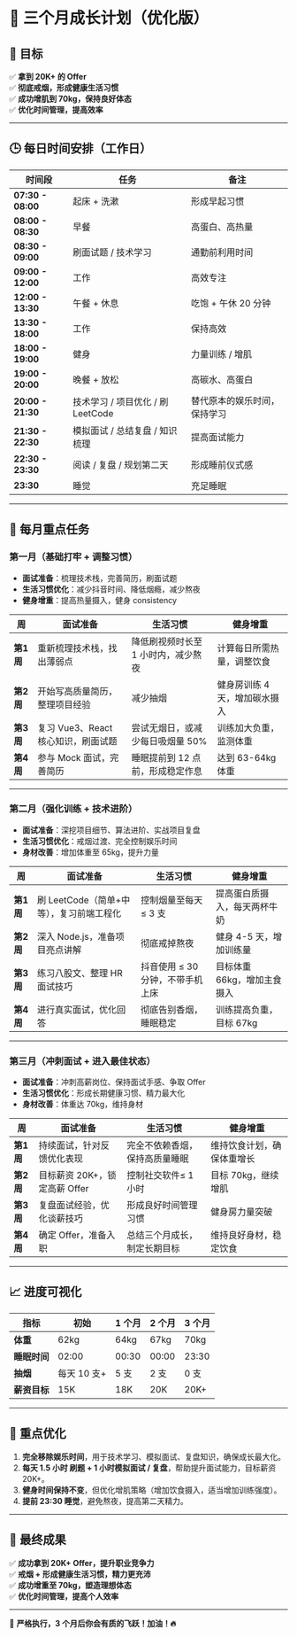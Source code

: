# 📅 三个月成长计划（优化版）

## **📌 目标**

✅ **拿到 20K+ 的 Offer**  
✅ **彻底戒烟，形成健康生活习惯**  
✅ **成功增肌到 70kg，保持良好体态**  
✅ **优化时间管理，提高效率**  

---

## **🕒 每日时间安排（工作日）**  

| 时间段 | 任务 | 备注 |
|--------|------|------|
| **07:30 - 08:00** | 起床 + 洗漱 | 形成早起习惯 |
| **08:00 - 08:30** | 早餐 | 高蛋白、高热量 |
| **08:30 - 09:00** | 刷面试题 / 技术学习 | 通勤前利用时间 |
| **09:00 - 12:00** | 工作 | 高效专注 |
| **12:00 - 13:30** | 午餐 + 休息 | 吃饱 + 午休 20 分钟 |
| **13:30 - 18:00** | 工作 | 保持高效 |
| **18:00 - 19:00** | 健身 | 力量训练 / 增肌 |
| **19:00 - 20:00** | 晚餐 + 放松 | 高碳水、高蛋白 |
| **20:00 - 21:30** | 技术学习 / 项目优化 / 刷 LeetCode | 替代原本的娱乐时间，保持学习 |
| **21:30 - 22:30** | 模拟面试 / 总结复盘 / 知识梳理 | 提高面试能力 |
| **22:30 - 23:30** | 阅读 / 复盘 / 规划第二天 | 形成睡前仪式感 |
| **23:30** | 睡觉 | 充足睡眠 |

---

## **📌 每月重点任务**

### **第一月（基础打牢 + 调整习惯）**

- **面试准备**：梳理技术栈，完善简历，刷面试题  
- **生活习惯优化**：减少抖音时间、降低烟瘾，减少熬夜  
- **健身增重**：提高热量摄入，健身 consistency  

| 周 | 面试准备 | 生活习惯 | 健身增重 |
|----|----------|----------|----------|
| **第1周** | 重新梳理技术栈，找出薄弱点 | 降低刷视频时长至 1 小时内，减少熬夜 | 计算每日所需热量，调整饮食 |
| **第2周** | 开始写高质量简历，整理项目经验 | 减少抽烟 | 健身房训练 4 天，增加碳水摄入 |
| **第3周** | 复习 Vue3、React 核心知识，刷面试题 | 尝试无烟日，或减少每日吸烟量 50% | 训练加大负重，监测体重 |
| **第4周** | 参与 Mock 面试，完善简历 | 睡眠提前到 12 点前，形成稳定作息 | 达到 63-64kg 体重 |

---

### **第二月（强化训练 + 技术进阶）**

- **面试准备**：深挖项目细节、算法进阶、实战项目复盘  
- **生活习惯优化**：戒烟过渡、完全控制娱乐时间  
- **身材改善**：增加体重至 65kg，提升力量  

| 周 | 面试准备 | 生活习惯 | 健身增重 |
|----|----------|----------|----------|
| **第1周** | 刷 LeetCode（简单+中等），复习前端工程化 | 控制烟量至每天 ≤ 3 支 | 提高蛋白质摄入，每天两杯牛奶 |
| **第2周** | 深入 Node.js，准备项目亮点讲解 | 彻底戒掉熬夜 | 健身 4-5 天，增加训练量 |
| **第3周** | 练习八股文、整理 HR 面试技巧 | 抖音使用 ≤ 30 分钟，不带手机上床 | 目标体重 66kg，增加主食摄入 |
| **第4周** | 进行真实面试，优化回答 | 彻底告别香烟，睡眠稳定 | 训练提高负重，目标 67kg |

---

### **第三月（冲刺面试 + 进入最佳状态）**

- **面试准备**：冲刺高薪岗位、保持面试手感、争取 Offer  
- **生活习惯优化**：形成长期健康习惯、精力最大化  
- **身材改善**：体重达 70kg，维持身材  

| 周 | 面试准备 | 生活习惯 | 健身增重 |
|----|----------|----------|----------|
| **第1周** | 持续面试，针对反馈优化表现 | 完全不依赖香烟，保持高质量睡眠 | 维持饮食计划，确保体重增长 |
| **第2周** | 目标薪资 20K+，锁定高薪 Offer | 控制社交软件≤ 1 小时 | 目标 70kg，继续增肌 |
| **第3周** | 复盘面试经验，优化谈薪技巧 | 形成良好时间管理习惯 | 健身房力量突破 |
| **第4周** | 确定 Offer，准备入职 | 总结三个月成长，制定长期目标 | 维持良好身材，稳定饮食 |

---

## **📈 进度可视化**

| 指标 | 初始 | 1 个月 | 2 个月 | 3 个月 |
|------|------|------|------|------|
| **体重** | 62kg | 64kg | 67kg | 70kg |
| **睡眠时间** | 02:00 | 00:30 | 00:00 | 23:30 |
| **抽烟** | 每天 10 支+ | 5 支 | 2 支 | 0 支 |
| **薪资目标** | 15K | 18K | 20K | 20K+ |

---

## **📌 重点优化**

1. **完全移除娱乐时间**，用于技术学习、模拟面试、复盘知识，确保成长最大化。  
2. **每天 1.5 小时 刷题 + 1 小时模拟面试 / 复盘**，帮助提升面试能力，目标薪资 20K+。  
3. **健身时间保持不变**，但优化增肌策略（增加饮食摄入，适当增加训练强度）。  
4. **提前 23:30 睡觉**，避免熬夜，提高第二天精力。  

---

## **🎯 最终成果**

✅ **成功拿到 20K+ Offer，提升职业竞争力**  
✅ **戒烟 + 形成健康生活习惯，精力更充沛**  
✅ **成功增重至 70kg，塑造理想体态**  
✅ **优化时间管理，提高个人效率**  

---

💪 **严格执行，3 个月后你会有质的飞跃！加油！🔥**
